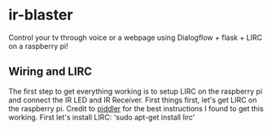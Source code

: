 # ir-blaster
Control your tv through voice or a webpage using Dialogflow + flask + LIRC on a raspberry pi!

## Wiring and LIRC
The first step to get everything working is to setup LIRC on the raspberry pi and connect the IR LED and IR Receiver. First things first, let's get LIRC on the raspberry pi. Credit to [piddler](http://www.piddlerintheroot.com/ir-blaster-lirc/) for the best instructions I found to get this working. 
First let's install LIRC:
'sudo apt-get install lirc'
